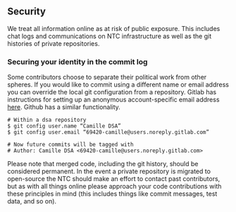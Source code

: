 ## Security

We treat all information online as at risk of public exposure. This includes chat logs and communications on NTC infrastructure as well as the git histories of private repositories.

### Securing your identity in the commit log

Some contributors choose to separate their political work from other spheres. If you would like to commit using a different name or email address you can override the local git configuration from a repository. Gitlab has instructions for setting up an anonymous account-specific email address [here](https://docs.gitlab.com/ee/user/profile/index.html#use-an-automatically-generated-private-commit-email). Github has a similar functionality.

```shell
# Within a dsa repository
$ git config user.name “Camille DSA”
$ git config user.email “69420-camille@users.noreply.gitlab.com”

# Now future commits will be tagged with
# Author: Camille DSA <69420-camille@users.noreply.gitlab.com>
```

Please note that merged code, including the git history, should be considered permanent. In the event a private repository is migrated to open-source the NTC should make an effort to contact past contributors, but as with all things online please approach your code contributions with these principles in mind (this includes things like commit messages, test data, and so on).